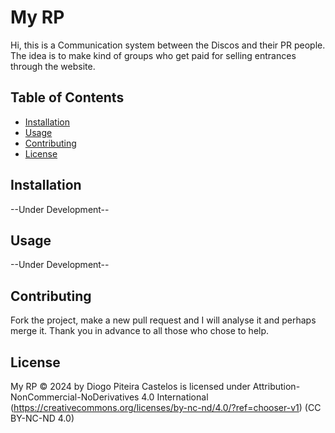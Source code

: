 # My RP

Hi, this is a Communication system between the Discos and their PR people. The idea is to make kind of groups who get paid for selling entrances through the website.

## Table of Contents

- [Installation](#installation)
- [Usage](#usage)
- [Contributing](#contributing)
- [License](#license)

## Installation

--Under Development--

## Usage

--Under Development--

## Contributing

Fork the project, make a new pull request and I will analyse it and perhaps merge it. Thank you in advance to all those who chose to help.

## License

My RP © 2024 by Diogo Piteira Castelos is licensed under  Attribution-NonCommercial-NoDerivatives 4.0 International (https://creativecommons.org/licenses/by-nc-nd/4.0/?ref=chooser-v1) (CC BY-NC-ND 4.0)
